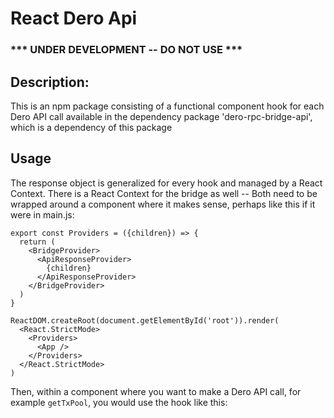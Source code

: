 # React Dero Api
### *** UNDER DEVELOPMENT -- DO NOT USE ***

## Description:
This is an npm package consisting of a functional component hook for each Dero API call available 
in the dependency package 'dero-rpc-bridge-api', which is a dependency of this package

## Usage
The response object is generalized for every hook and managed by a React Context.
There is a React Context for the bridge as well -- Both need to be wrapped around a component where 
it makes sense, perhaps like this if it were in main.js:
```
export const Providers = ({children}) => {
  return (
    <BridgeProvider>
      <ApiResponseProvider>
        {children}
      </ApiResponseProvider>
    </BridgeProvider>
  )
}

ReactDOM.createRoot(document.getElementById('root')).render(
  <React.StrictMode>
    <Providers>
      <App />
    </Providers>
  </React.StrictMode>
)
```

Then, within a component where you want to make a Dero API call, for example 
`getTxPool`, you would use the hook like this:

